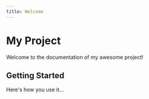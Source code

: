 ```yaml
---
title: Welcome
---
```


# My Project

Welcome to the documentation of my awesome project!

## Getting Started

Here's how you use it...